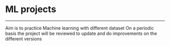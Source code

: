 # ML projects
--------------------------------------------------------------
Aim is to practice Machine learning with different dataset
On a periodic basis the project will be reviewed to update and do improvements on the different versions
